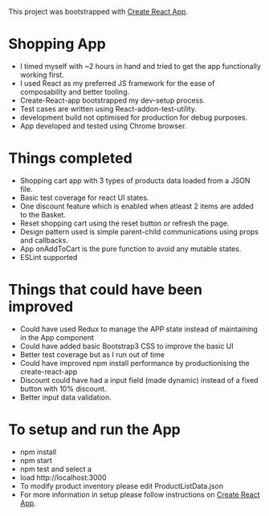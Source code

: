 This project was bootstrapped with [Create React App](https://github.com/facebookincubator/create-react-app).

# Shopping App 

- I timed myself with ~2 hours in hand and tried to get the app functionally working first.
- I used React as my preferred JS framework for the ease of composability and better tooling.
- Create-React-app bootstrapped my dev-setup process.
- Test cases are written using React-addon-test-utility.
- development build not optimised for production for debug purposes.
- App developed and tested using Chrome browser.


# Things completed

- Shopping cart app with 3 types of products data loaded from a JSON file.
- Basic test coverage for react UI states.
- One discount feature which is enabled when atleast 2 items are added to the Basket.
- Reset shopping cart using the reset button or refresh the page.
- Design pattern used is simple parent-child communications using props and callbacks.
- App onAddToCart is the pure function to avoid any mutable states. 
- ESLint supported

# Things that could have been improved

- Could have used Redux to manage the APP state instead of maintaining in the App component
- Could have added basic Bootstrap3 CSS to improve the basic UI
- Better test coverage but as I run out of time
- Could have improved npm install performance by productionising the create-react-app
- Discount could have had a input field (made dynamic) instead of a fixed button with 10% discount.
- Better input data validation.

# To setup and run the App

- npm install
- npm start
- npm test and select a
- load http://localhost:3000
- To modify product inventory please edit ProductListData.json
- For more information in setup please follow instructions on [Create React App](https://github.com/facebookincubator/create-react-app).

